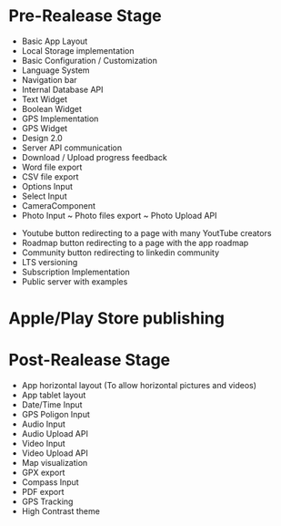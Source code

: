 # Pre-Realease Stage
+ Basic App Layout
+ Local Storage implementation
+ Basic Configuration / Customization
+ Language System
+ Navigation bar
+ Internal Database API
+ Text Widget
+ Boolean Widget
+ GPS Implementation
+ GPS Widget
+ Design 2.0
+ Server API communication
+ Download / Upload progress feedback
+ Word file export
+ CSV file export
+ Options Input
+ Select Input
+ CameraComponent
+ Photo Input
~ Photo files export
~ Photo Upload API
- Youtube button redirecting to a page with many YoutTube creators
- Roadmap button redirecting to a page with the app roadmap
- Community button redirecting to linkedin community
- LTS versioning
- Subscription Implementation
- Public server with examples

# Apple/Play Store publishing

# Post-Realease Stage
- App horizontal layout (To allow horizontal pictures and videos)
- App tablet layout
- Date/Time Input
- GPS Poligon Input
- Audio Input
- Audio Upload API
- Video Input
- Video Upload API
- Map visualization
- GPX export
- Compass Input
- PDF export
- GPS Tracking
- High Contrast theme